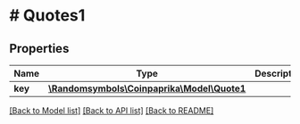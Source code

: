 # # Quotes1

## Properties

Name | Type | Description | Notes
------------ | ------------- | ------------- | -------------
**key** | [**\Randomsymbols\Coinpaprika\Model\Quote1**](Quote1.md) |  | [optional]

[[Back to Model list]](../../README.md#models) [[Back to API list]](../../README.md#endpoints) [[Back to README]](../../README.md)
